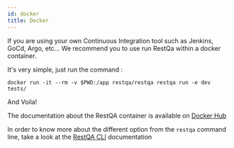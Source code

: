 ```yaml
---
id: docker
title: Docker
---
```


If you are using your own Continuous Integration tool such as Jenkins, GoCd, Argo, etc...  We recommend you to use run RestQa within a docker container.

It's very simple, just run the command :

```
docker run -it --rm -v $PWD:/app restqa/restqa restqa run -e dev tests/
```

And Voila!

The documentation about the RestQA container is available on [Docker Hub](https://hub.docker.com/repository/docker/restqa/restqa)

In order to know more about the different option from the `restqa` command line,  take a look at the [RestQA CLI](/docs/api/cli) documentation

